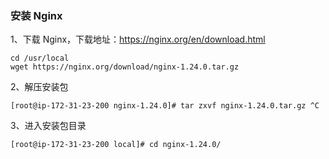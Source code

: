 ### 安装 Nginx

1、下载 Nginx，下载地址：https://nginx.org/en/download.html

```shell
cd /usr/local
wget https://nginx.org/download/nginx-1.24.0.tar.gz
```

2、解压安装包

```shell
[root@ip-172-31-23-200 nginx-1.24.0]# tar zxvf nginx-1.24.0.tar.gz ^C
```

3、进入安装包目录

```shell
[root@ip-172-31-23-200 local]# cd nginx-1.24.0/
```

